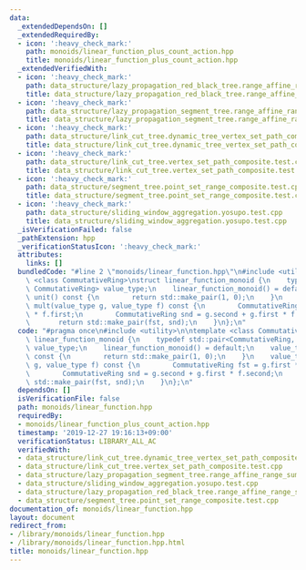 ```yaml
---
data:
  _extendedDependsOn: []
  _extendedRequiredBy:
  - icon: ':heavy_check_mark:'
    path: monoids/linear_function_plus_count_action.hpp
    title: monoids/linear_function_plus_count_action.hpp
  _extendedVerifiedWith:
  - icon: ':heavy_check_mark:'
    path: data_structure/lazy_propagation_red_black_tree.range_affine_range_sum.test.cpp
    title: data_structure/lazy_propagation_red_black_tree.range_affine_range_sum.test.cpp
  - icon: ':heavy_check_mark:'
    path: data_structure/lazy_propagation_segment_tree.range_affine_range_sum.test.cpp
    title: data_structure/lazy_propagation_segment_tree.range_affine_range_sum.test.cpp
  - icon: ':heavy_check_mark:'
    path: data_structure/link_cut_tree.dynamic_tree_vertex_set_path_composite.test.cpp
    title: data_structure/link_cut_tree.dynamic_tree_vertex_set_path_composite.test.cpp
  - icon: ':heavy_check_mark:'
    path: data_structure/link_cut_tree.vertex_set_path_composite.test.cpp
    title: data_structure/link_cut_tree.vertex_set_path_composite.test.cpp
  - icon: ':heavy_check_mark:'
    path: data_structure/segment_tree.point_set_range_composite.test.cpp
    title: data_structure/segment_tree.point_set_range_composite.test.cpp
  - icon: ':heavy_check_mark:'
    path: data_structure/sliding_window_aggregation.yosupo.test.cpp
    title: data_structure/sliding_window_aggregation.yosupo.test.cpp
  _isVerificationFailed: false
  _pathExtension: hpp
  _verificationStatusIcon: ':heavy_check_mark:'
  attributes:
    links: []
  bundledCode: "#line 2 \"monoids/linear_function.hpp\"\n#include <utility>\n\ntemplate\
    \ <class CommutativeRing>\nstruct linear_function_monoid {\n    typedef std::pair<CommutativeRing,\
    \ CommutativeRing> value_type;\n    linear_function_monoid() = default;\n    value_type\
    \ unit() const {\n        return std::make_pair(1, 0);\n    }\n    value_type\
    \ mult(value_type g, value_type f) const {\n        CommutativeRing fst = g.first\
    \ * f.first;\n        CommutativeRing snd = g.second + g.first * f.second;\n \
    \       return std::make_pair(fst, snd);\n    }\n};\n"
  code: "#pragma once\n#include <utility>\n\ntemplate <class CommutativeRing>\nstruct\
    \ linear_function_monoid {\n    typedef std::pair<CommutativeRing, CommutativeRing>\
    \ value_type;\n    linear_function_monoid() = default;\n    value_type unit()\
    \ const {\n        return std::make_pair(1, 0);\n    }\n    value_type mult(value_type\
    \ g, value_type f) const {\n        CommutativeRing fst = g.first * f.first;\n\
    \        CommutativeRing snd = g.second + g.first * f.second;\n        return\
    \ std::make_pair(fst, snd);\n    }\n};\n"
  dependsOn: []
  isVerificationFile: false
  path: monoids/linear_function.hpp
  requiredBy:
  - monoids/linear_function_plus_count_action.hpp
  timestamp: '2019-12-27 19:16:13+09:00'
  verificationStatus: LIBRARY_ALL_AC
  verifiedWith:
  - data_structure/link_cut_tree.dynamic_tree_vertex_set_path_composite.test.cpp
  - data_structure/link_cut_tree.vertex_set_path_composite.test.cpp
  - data_structure/lazy_propagation_segment_tree.range_affine_range_sum.test.cpp
  - data_structure/sliding_window_aggregation.yosupo.test.cpp
  - data_structure/lazy_propagation_red_black_tree.range_affine_range_sum.test.cpp
  - data_structure/segment_tree.point_set_range_composite.test.cpp
documentation_of: monoids/linear_function.hpp
layout: document
redirect_from:
- /library/monoids/linear_function.hpp
- /library/monoids/linear_function.hpp.html
title: monoids/linear_function.hpp
---
```

